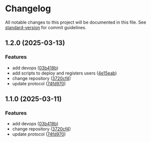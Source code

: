 # Changelog

All notable changes to this project will be documented in this file. See [standard-version](https://github.com/conventional-changelog/standard-version) for commit guidelines.

## 1.2.0 (2025-03-13)


### Features

* add devops ([03b418b](https://github.com/rwa-hub/rwa-smart-contract/commit/03b418b9d113a22e4e8e57c24bee641e879e7bea))
* add scripts to deploy and registers users ([4e15eab](https://github.com/rwa-hub/rwa-smart-contract/commit/4e15eabd9e3c3374e5b2fe519401ae9f67d65add))
* change repository ([3720cf4](https://github.com/rwa-hub/rwa-smart-contract/commit/3720cf4a96ff95688435a4f77d676a5bf2fd9e2d))
* update protocol ([74fd970](https://github.com/rwa-hub/rwa-smart-contract/commit/74fd9700edc930d9f4579261127b14756ade979c))

## 1.1.0 (2025-03-11)


### Features

* add devops ([03b418b](https://github.com/rwa-hub/rwa-smart-contract/commit/03b418b9d113a22e4e8e57c24bee641e879e7bea))
* change repository ([3720cf4](https://github.com/rwa-hub/rwa-smart-contract/commit/3720cf4a96ff95688435a4f77d676a5bf2fd9e2d))
* update protocol ([74fd970](https://github.com/rwa-hub/rwa-smart-contract/commit/74fd9700edc930d9f4579261127b14756ade979c))

